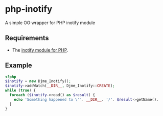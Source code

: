 # php-inotify

A simple OO wrapper for PHP inotify module

## Requirements

* The [inotify module for PHP](http://www.php.net/manual/en/inotify.install.php "inotify module for PHP").

## Example

```php
<?php
$inotify = new Djme_Inotify();
$inotify->addWatch(__DIR__, Djme_Inotify::CREATE);
while (true) {
  foreach ($inotify->read() as $result) {
    echo 'Something happened to \''. __DIR__. '/'. $result->getName(). "'.\n";
  }
}
```
